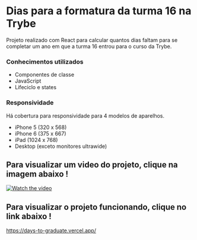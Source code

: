 # Dias para a formatura da turma 16 na Trybe

Projeto realizado com React para calcular quantos dias faltam para se completar um ano em que a turma 16 entrou para o curso da Trybe.
### Conhecimentos utilizados
* Componentes de classe 
* JavaScript
* Lifeciclo e states 


### Responsividade
Há cobertura para responsividade para 4 modelos de aparelhos.
* iPhone 5 (320 x 568)
* iPhone 6 (375 x 667)
* iPad (1024 x 768)
* Desktop (exceto monitores ultrawide)


## Para visualizar um video do projeto, clique na imagem abaixo !

[![Watch the video](https://encrypted-tbn0.gstatic.com/images?q=tbn:ANd9GcTvX7XjW8SbO7M8RFY41EYr8WtFq9QouZ7L5A&usqp=CAU)](https://youtu.be/oJDPAqz5IEs)

## Para visualizar o projeto funcionando, clique no link abaixo !

https://days-to-graduate.vercel.app/
